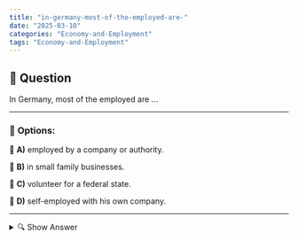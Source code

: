 ```yaml
---
title: "in-germany-most-of-the-employed-are-"
date: "2025-03-10"
categories: "Economy-and-Employment"
tags: "Economy-and-Employment"
---
```


## 📌 **Question**

In Germany, most of the employed are ...



---

### 📝 **Options:**

🔘 **A)** employed by a company or authority.

🔘 **B)** in small family businesses.

🔘 **C)** volunteer for a federal state.

🔘 **D)** self-employed with his own company.

---

<details>
  <summary>🔍 Show Answer</summary>

  <p>
💡  <b>Correct Answer:</b>  a
  </p>
  <p>
    📖<b>Explanation:</b>
    In Germany, the structure of the labour market plays a central role for employees. There are a variety of working models, including large companies and public authorities, small family businesses, the self-employed and voluntary activities. The majority of the workforce is concentrated in certain forms of employment, depending on economic and social factors. Understanding this distribution helps to identify the most common employment relationships in the country and to answer the question at hand in a targeted manner.
  </p>
</details>
